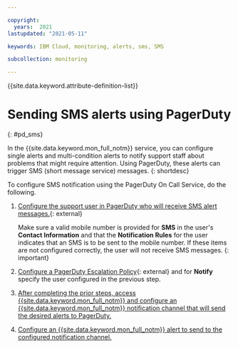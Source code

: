 ```yaml
---

copyright:
  years:  2021
lastupdated: "2021-05-11"

keywords: IBM Cloud, monitoring, alerts, sms, SMS

subcollection: monitoring

---
```


{{site.data.keyword.attribute-definition-list}}

# Sending SMS alerts using PagerDuty
{: #pd_sms}

In the {{site.data.keyword.mon_full_notm}} service, you can configure single alerts and multi-condition alerts to notify support staff about problems that might require attention. Using PagerDuty, these alerts can trigger SMS (short message service) messages. 
{: shortdesc}

To configure SMS notification using the PagerDuty On Call Service, do the following.

1. [Configure the support user in PagerDuty who will receive SMS alert messages.](https://support.pagerduty.com/docs/configuring-a-user-profile){: external}

   Make sure a valid mobile number is provided for **SMS** in the user's **Contact Information** and that the **Notification Rules** for the user indicates that an SMS is to be sent to the mobile number.  If these items are not configured correctly, the user will not receive SMS messages.
   {: important}

2. [Configure a PagerDuty Escalation Policy](https://support.pagerduty.com/docs/escalation-policies#section-create-an-escalation-policy){: external} and for **Notify** specify the user configured in the previous step.

3. [After completing the prior steps, access {{site.data.keyword.mon_full_notm}} and configure an {{site.data.keyword.mon_full_notm}} notification channel that will send the desired alerts to PagerDuty.](/docs/monitoring?topic=monitoring-notifications#notifications_create)  

4. [Configure an {{site.data.keyword.mon_full_notm}} alert to send to the configured notification channel.](/docs/monitoring?topic=monitoring-alerts)


